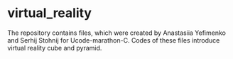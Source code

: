 # virtual_reality
The repository contains files, which were created by Anastasiia Yefimenko and Serhij Stohnij for Ucode-marathon-С. Codes of these files introduce virtual reality cube and pyramid.

